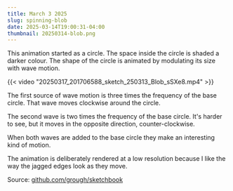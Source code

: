 ```yaml
---
title: March 3 2025
slug: spinning-blob
date: 2025-03-14T19:00:31-04:00
thumbnail: 20250314-blob.png
---
```

This animation started as a circle.
The space inside the circle is shaded a darker colour.
The shape of the circle is animated by modulating its size with wave motion.

{{< video "20250317_201706588_sketch_250313_Blob_sSXe8.mp4" >}}

The first source of wave motion is three times the frequency of the base circle.
That wave moves clockwise around the circle.

The second wave is two times the frequency of the base circle.
It's harder to see, but it moves in the opposite direction, counter-clockwise.

When both waves are added to the base circle they make an interesting kind of motion.

The animation is deliberately rendered at a low resolution because I like the way the jagged edges look as they move.

Source: [github.com/grough/sketchbook](https://github.com/grough/sketchbook/blob/main/sketch_250313_Blob/sketch_250313_Blob.pde)
